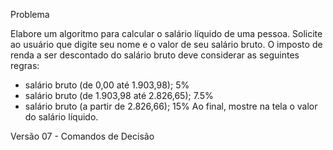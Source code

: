 Problema

Elabore um algoritmo para calcular o salário líquido de uma pessoa.
Solicite ao usuário que digite seu nome e o valor de seu salário bruto.
O imposto de renda a ser descontado do salário bruto deve considerar as seguintes regras:
* salário bruto (de 0,00 até 1.903,98); 5%
* salário bruto (de 1.903,98 até 2.826,65); 7.5%
* salário bruto (a partir de 2.826,66); 15%
Ao final, mostre na tela o valor do salário líquido.

Versão 07 - Comandos de Decisão